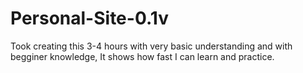 # Personal-Site-0.1v
Took creating this 3-4 hours with very basic understanding
and with begginer knowledge, It shows how fast I can learn
and practice.
